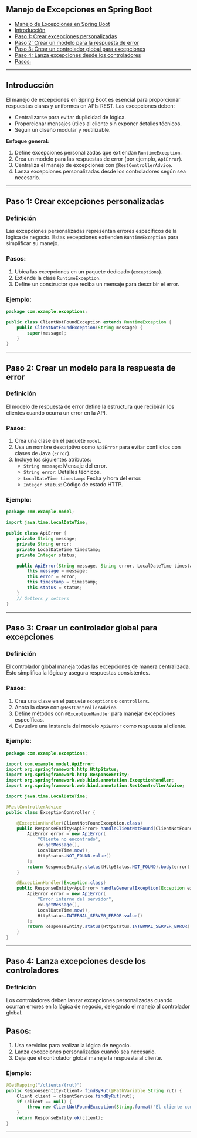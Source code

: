 ## Manejo de Excepciones en Spring Boot

- [Manejo de Excepciones en Spring Boot](#manejo-de-excepciones-en-spring-boot)
- [Introducción](#introducción)
- [Paso 1: Crear excepciones personalizadas](#paso-1-crear-excepciones-personalizadas)
- [Paso 2: Crear un modelo para la respuesta de error](#paso-2-crear-un-modelo-para-la-respuesta-de-error)
- [Paso 3: Crear un controlador global para excepciones](#paso-3-crear-un-controlador-global-para-excepciones)
- [Paso 4: Lanza excepciones desde los controladores](#paso-4-lanza-excepciones-desde-los-controladores)
- [Pasos:](#pasos-3)

---

## Introducción
El manejo de excepciones en Spring Boot es esencial para proporcionar 
respuestas claras y uniformes en APIs REST. Las excepciones deben: 
- Centralizarse para evitar duplicidad de lógica.
- Proporcionar mensajes útiles al cliente sin exponer detalles técnicos.
- Seguir un diseño modular y reutilizable.

**Enfoque general:**
1. Define excepciones personalizadas que extiendan `RuntimeException`.
2. Crea un modelo para las respuestas de error (por ejemplo, `ApiError`).
3. Centraliza el manejo de excepciones con `@RestControllerAdvice`.
4. Lanza excepciones personalizadas desde los controladores según sea 
   necesario.

---

## Paso 1: Crear excepciones personalizadas

### Definición
Las excepciones personalizadas representan errores específicos de la lógica 
de negocio. Estas excepciones extienden `RuntimeException` para simplificar 
su manejo.

### Pasos:
1. Ubica las excepciones en un paquete dedicado (`exceptions`).
2. Extiende la clase `RuntimeException`.
3. Define un constructor que reciba un mensaje para describir el error.

### Ejemplo:
```java
package com.example.exceptions;

public class ClientNotFoundException extends RuntimeException {
    public ClientNotFoundException(String message) {
        super(message);
    }
}

```

---

## Paso 2: Crear un modelo para la respuesta de error

### Definición
El modelo de respuesta de error define la estructura que recibirán los 
clientes cuando ocurra un error en la API.

### Pasos:
1. Crea una clase en el paquete `model`.
2. Usa un nombre descriptivo como `ApiError` para evitar conflictos con 
   clases de Java (`Error`).
3. Incluye los siguientes atributos:
   - `String message`: Mensaje del error.
   - `String error`: Detalles técnicos.
   - `LocalDateTime timestamp`: Fecha y hora del error.
   - `Integer status`: Código de estado HTTP.

### Ejemplo:
```java
package com.example.model;

import java.time.LocalDateTime;

public class ApiError {
    private String message;
    private String error;
    private LocalDateTime timestamp;
    private Integer status;

    public ApiError(String message, String error, LocalDateTime timestamp, Integer status) {
        this.message = message;
        this.error = error;
        this.timestamp = timestamp;
        this.status = status;
    }
    // Getters y setters
}
```

---

## Paso 3: Crear un controlador global para excepciones

### Definición
El controlador global maneja todas las excepciones de manera centralizada.
Esto simplifica la lógica y asegura respuestas consistentes.

### Pasos:
1. Crea una clase en el paquete `exceptions` o `controllers`.
2. Anota la clase con `@RestControllerAdvice`.
3. Define métodos con `@ExceptionHandler` para manejar excepciones 
   específicas.
4. Devuelve una instancia del modelo `ApiError` como respuesta al cliente.

### Ejemplo:
```java
package com.example.exceptions;

import com.example.model.ApiError;
import org.springframework.http.HttpStatus;
import org.springframework.http.ResponseEntity;
import org.springframework.web.bind.annotation.ExceptionHandler;
import org.springframework.web.bind.annotation.RestControllerAdvice;

import java.time.LocalDateTime;

@RestControllerAdvice
public class ExceptionController {

    @ExceptionHandler(ClientNotFoundException.class)
    public ResponseEntity<ApiError> handleClientNotFound(ClientNotFoundException ex) {
        ApiError error = new ApiError(
            "Cliente no encontrado",
            ex.getMessage(),
            LocalDateTime.now(),
            HttpStatus.NOT_FOUND.value()
        );
        return ResponseEntity.status(HttpStatus.NOT_FOUND).body(error);
    }

    @ExceptionHandler(Exception.class)
    public ResponseEntity<ApiError> handleGeneralException(Exception ex) {
        ApiError error = new ApiError(
            "Error interno del servidor",
            ex.getMessage(),
            LocalDateTime.now(),
            HttpStatus.INTERNAL_SERVER_ERROR.value()
        );
        return ResponseEntity.status(HttpStatus.INTERNAL_SERVER_ERROR).body(error);
    }
}
```

---

## Paso 4: Lanza excepciones desde los controladores

### Definición
Los controladores deben lanzar excepciones personalizadas cuando ocurran 
errores en la lógica de negocio, delegando el manejo al controlador global. 

## Pasos:
1. Usa servicios para realizar la lógica de negocio.
2. Lanza excepciones personalizadas cuando sea necesario.
3. Deja que el controlador global maneje la respuesta al cliente.

### Ejemplo:
```java
@GetMapping("/clients/{rut}")
public ResponseEntity<Client> findByRut(@PathVariable String rut) {
    Client client = clientService.findByRut(rut);
    if (client == null) {
        throw new ClientNotFoundException(String.format("El cliente con rut %s no existe", rut));
    }
    return ResponseEntity.ok(client);
}
```

---
